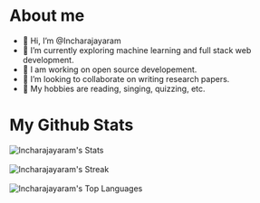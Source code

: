 # About me 
- 👋 Hi, I’m @Incharajayaram
- 👀 I’m currently exploring machine learning and full stack web development.
- 🌱 I am working on open source developement.
- 💞️ I’m looking to collaborate on writing research papers.
- 🌟 My hobbies are reading, singing, quizzing, etc.

# My Github Stats

![Incharajayaram's Stats](https://github-readme-stats.vercel.app/api?username=Incharajayaram&theme=outrun&show_icons=true&hide_border=false&count_private=true)
<br></br>
![Incharajayaram's Streak](https://github-readme-streak-stats.herokuapp.com/?user=Incharajayaram&theme=outrun&hide_border=false)
<br></br>
![Incharajayaram's Top Languages](https://github-readme-stats.vercel.app/api/top-langs/?username=Incharajayaram&theme=outrun&show_icons=true&hide_border=false&layout=compact)
<br></br>


